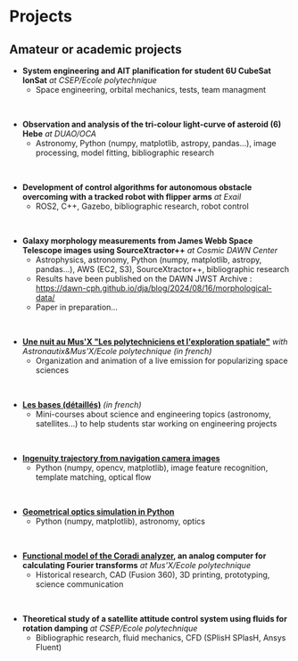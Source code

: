 # Projects

## Amateur or academic projects

* **System engineering and AIT planification for student 6U CubeSat IonSat** *at CSEP/Ecole polytechnique*
  * Space engineering, orbital mechanics, tests, team managment

<p> <br> </p>    

* **Observation and analysis of the tri-colour light-curve of asteroid (6) Hebe** *at DUAO/OCA*
  * Astronomy, Python (numpy, matplotlib, astropy, pandas...), image processing, model fitting, bibliographic research

<p> <br> </p>

* **Development of control algorithms for autonomous obstacle overcoming with a tracked robot with flipper arms** *at Exail*
  * ROS2, C++, Gazebo, bibliographic research, robot control

<p> <br> </p>

* **Galaxy morphology measurements from James Webb Space Telescope images using SourceXtractor++** *at Cosmic DAWN Center*
  * Astrophysics, astronomy, Python (numpy, matplotlib, astropy, pandas...), AWS (EC2, S3), SourceXtractor++, bibliographic research
  * Results have been published on the DAWN JWST Archive : https://dawn-cph.github.io/dja/blog/2024/08/16/morphological-data/
  * Paper in preparation...

<p> <br> </p>

* **[Une nuit au Mus'X "Les polytechniciens et l'exploration spatiale"](https://www.youtube.com/watch?v=Bj6o8RIyAnw)** *with Astronautix&Mus'X/Ecole polytechnique (in french)*
  * Organization and animation of a live emission for popularizing space sciences 

<p> <br> </p>

* **[Les bases (détaillés)](https://github.com/AstroAure/Les-bases-detaillees)** *(in french)*
  * Mini-courses about science and engineering topics (astronomy, satellites...) to help students star working on engineering projects 

<p> <br> </p>

* **[Ingenuity trajectory from navigation camera images](https://github.com/AstroAure/Ingenuity-Trajectory)**
  * Python (numpy, opencv, matplotlib), image feature recognition, template matching, optical flow

<p> <br> </p>

* **[Geometrical optics simulation in Python](https://github.com/AstroAure/Opticalpy)**
  * Python (numpy, matplotlib), astronomy, optics

<p> <br> </p>

* **[Functional model of the Coradi analyzer](https://portail.polytechnique.edu/musx/fr/lobjet-davril-2023-lanalyseur-coradi), an analog computer for calculating Fourier transforms** *at Mus'X/Ecole polytechnique*
  * Historical research, CAD (Fusion 360), 3D printing, prototyping, science communication

<p> <br> </p>

* **Theoretical study of a satellite attitude control system using fluids for rotation damping** *at CSEP/Ecole polytechnique*
  * Bibliographic research, fluid mechanics, CFD (SPlisH SPlasH, Ansys Fluent)

